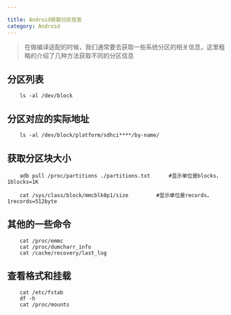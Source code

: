 ```yaml
---

title: Android获取分区信息
category: Android
---
```


> 在做编译适配的时候，我们通常要去获取一些系统分区的相关信息，这里粗略的介绍了几种方法获取不同的分区信息

分区列表
----

		ls -al /dev/block

分区对应的实际地址
-----

		ls -al /dev/block/platform/sdhci****/by-name/

获取分区块大小
------

		adb pull /proc/partitions ./partitions.txt 		#显示单位是blocks，1blocks=1K

		cat /sys/class/block/mmcblk0p1/size			#显示单位是records，1records=512byte


其他的一些命令
-----

		cat /proc/emmc
		cat /proc/dumcharr_info
		cat /cache/recovery/last_log


查看格式和挂载
-----

		cat /etc/fstab
		df -h
		cat /proc/mounts
